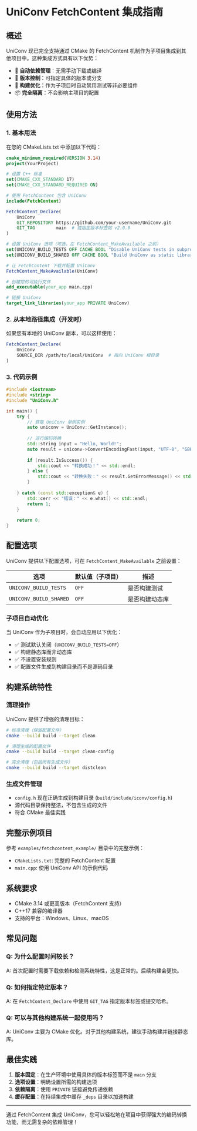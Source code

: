 # UniConv FetchContent 集成指南

## 概述

UniConv 现已完全支持通过 CMake 的 FetchContent 机制作为子项目集成到其他项目中。这种集成方式具有以下优势：

- 🔧 **自动依赖管理**：无需手动下载或编译
- 🎯 **版本控制**：可指定具体的版本或分支
- 🚀 **构建优化**：作为子项目时自动禁用测试等非必要组件
- 📦 **完全隔离**：不会影响主项目的配置

## 使用方法

### 1. 基本用法

在您的 CMakeLists.txt 中添加以下代码：

```cmake
cmake_minimum_required(VERSION 3.14)
project(YourProject)

# 设置 C++ 标准
set(CMAKE_CXX_STANDARD 17)
set(CMAKE_CXX_STANDARD_REQUIRED ON)

# 使用 FetchContent 包含 UniConv
include(FetchContent)

FetchContent_Declare(
    UniConv
    GIT_REPOSITORY https://github.com/your-username/UniConv.git
    GIT_TAG        main  # 或指定版本标签如 v2.0.0
)

# 设置 UniConv 选项（可选，在 FetchContent_MakeAvailable 之前）
set(UNICONV_BUILD_TESTS OFF CACHE BOOL "Disable UniConv tests in subproject")
set(UNICONV_BUILD_SHARED OFF CACHE BOOL "Build UniConv as static library")

# 让 FetchContent 下载并配置 UniConv
FetchContent_MakeAvailable(UniConv)

# 创建您的可执行文件
add_executable(your_app main.cpp)

# 链接 UniConv
target_link_libraries(your_app PRIVATE UniConv)
```

### 2. 从本地路径集成（开发时）

如果您有本地的 UniConv 副本，可以这样使用：

```cmake
FetchContent_Declare(
    UniConv
    SOURCE_DIR /path/to/local/UniConv  # 指向 UniConv 根目录
)
```

### 3. 代码示例

```cpp
#include <iostream>
#include <string>
#include "UniConv.h"

int main() {
    try {
        // 获取 UniConv 单例实例
        auto uniconv = UniConv::GetInstance();
        
        // 进行编码转换
        std::string input = "Hello, World!";
        auto result = uniconv->ConvertEncodingFast(input, "UTF-8", "GBK");
        
        if (result.IsSuccess()) {
            std::cout << "转换成功！" << std::endl;
        } else {
            std::cout << "转换失败：" << result.GetErrorMessage() << std::endl;
        }
        
    } catch (const std::exception& e) {
        std::cerr << "错误：" << e.what() << std::endl;
        return 1;
    }
    
    return 0;
}
```

## 配置选项

UniConv 提供以下配置选项，可在 `FetchContent_MakeAvailable` 之前设置：

| 选项 | 默认值（子项目） | 描述 |
|------|----------------|------|
| `UNICONV_BUILD_TESTS` | `OFF` | 是否构建测试 |
| `UNICONV_BUILD_SHARED` | `OFF` | 是否构建动态库 |

### 子项目自动优化

当 UniConv 作为子项目时，会自动应用以下优化：

- ✅ 测试默认关闭（`UNICONV_BUILD_TESTS=OFF`）
- ✅ 构建静态库而非动态库
- ✅ 不设置安装规则
- ✅ 配置文件生成到构建目录而不是源码目录

## 构建系统特性

### 清理操作

UniConv 提供了增强的清理目标：

```bash
# 标准清理（保留配置文件）
cmake --build build --target clean

# 清理生成的配置文件
cmake --build build --target clean-config

# 完全清理（包括所有生成文件）
cmake --build build --target distclean
```

### 生成文件管理

- `config.h` 现在正确生成到构建目录 (`build/include/iconv/config.h`)
- 源代码目录保持整洁，不包含生成的文件
- 符合 CMake 最佳实践

## 完整示例项目

参考 `examples/fetchcontent_example/` 目录中的完整示例：

- `CMakeLists.txt`: 完整的 FetchContent 配置
- `main.cpp`: 使用 UniConv API 的示例代码

## 系统要求

- CMake 3.14 或更高版本（FetchContent 支持）
- C++17 兼容的编译器
- 支持的平台：Windows、Linux、macOS

## 常见问题

### Q: 为什么配置时间较长？
A: 首次配置时需要下载依赖和检测系统特性，这是正常的。后续构建会更快。

### Q: 如何指定特定版本？
A: 在 `FetchContent_Declare` 中使用 `GIT_TAG` 指定版本标签或提交哈希。

### Q: 可以与其他构建系统一起使用吗？
A: UniConv 主要为 CMake 优化。对于其他构建系统，建议手动构建并链接静态库。

## 最佳实践

1. **版本固定**：在生产环境中使用具体的版本标签而不是 `main` 分支
2. **选项设置**：明确设置所需的构建选项
3. **依赖隔离**：使用 `PRIVATE` 链接避免传递依赖
4. **缓存配置**：在持续集成中缓存 `_deps` 目录以加速构建

---

通过 FetchContent 集成 UniConv，您可以轻松地在项目中获得强大的编码转换功能，而无需复杂的依赖管理！